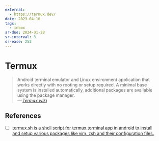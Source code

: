 ```yaml
---
external:
  - https://termux.dev/
date: 2023-04-10
tags:
  - inbox
sr-due: 2024-01-28
sr-interval: 3
sr-ease: 253
---
```

# Termux

> Android terminal emulator and Linux environment application that works
> directly with no rooting or setup required. A minimal base system is installed
> automatically, additional packages are available using the package manager.\
> — <cite>[Termux wiki](https://wiki.termux.com/wiki/Main_Page)</cite>

## References

- [ ] [termux.sh is a shell script for termux terminal app in android to install and setup various packages like vim, zsh and their configuration files.](https://github.com/sahilsehwag/android-termux-setup-script)


